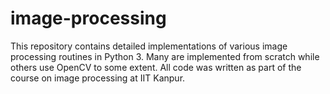 # image-processing

This repository contains detailed implementations of various image processing routines in Python 3. Many are implemented from scratch while others use OpenCV to some extent.
All code was written as part of the course on image processing at IIT Kanpur.
